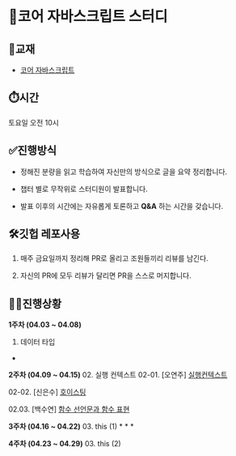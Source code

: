 # 🎯코어 자바스크립트 스터디

## 📒교재
* [코어 자바스크립트](http://www.yes24.com/Product/Goods/78586788)

## ⏱️시간
토요일 오전 10시

## ✅진행방식
* 정해진 분량을 읽고 학습하여 자신만의 방식으로 글을 요약 정리합니다.

* 챕터 별로 무작위로 스터디원이 발표합니다.

* 발표 이후의 시간에는 자유롭게 토론하고 **Q&A** 하는 시간을 갖습니다.

## 🛠깃헙 레포사용
1. 매주 금요일까지 정리해 PR로 올리고 조원들끼리 리뷰를 남긴다.

2. 자신의 PR에 모두 리뷰가 달리면 PR을 스스로 머지합니다.

## 👩‍💻진행상황
**1주차 (04.03 ~ 04.08)**
01. 데이터 타입
* 


**2주차 (04.09 ~ 04.15)**
02. 실행 컨텍스트
02-01. [오연주] [실행컨텍스트](https://velog.io/@web4987/%EC%BD%94%EC%96%B4-%EC%9E%90%EB%B0%94%EC%8A%A4%ED%81%AC%EB%A6%BD%ED%8A%B8-2.-Lexical-Environment) 

02-02. [신은수] [호이스팅](https://www.notion.so/89bbbc697da6492b96f4f884fdb5a9af)

02.03. [백수연] [함수 선언문과 함수 표현](https://www.notion.so/2d2a012eea6d450f9c5a7faf4c6c8c63)

**3주차 (04.16 ~ 04.22)**
03. this (1)
* 
* 
* 

**4주차 (04.23 ~ 04.29)**
03. this (2)

